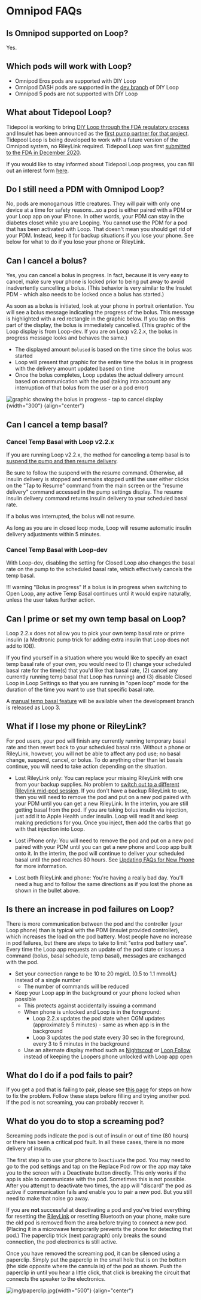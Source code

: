 # Omnipod FAQs

## Is Omnipod supported on Loop?

Yes.

## Which pods will work with Loop?

* Omnipod Eros pods are supported with DIY Loop
* Omnipod DASH pods are supported in the [dev branch](../build/step13.md) of DIY Loop
* Omnipod 5 pods are not supported with DIY Loop

## What about Tidepool Loop?

Tidepool is working to bring [DIY Loop through the FDA regulatory process](https://tidepool.org/blog/tidepool-delivering-loop) and Insulet has been announced as the [first pump partner for that project](https://diatribe.org/omnipod-first-insulin-pump-partner-tidepool-loop). Tidepool Loop is being developed to work with a future version of the Omnipod system, no RileyLink required. Tidepool Loop was first [submitted to the FDA in December 2020](https://www.tidepool.org/blog/99-years-closer-about-our-fda-submission-of-tidepool-loop). 

If you would like to stay informed about Tidepool Loop progress, you can fill out an interest form [here](https://www.tidepool.org/loop-interest-form).

## Do I still need a PDM with Omnipod Loop?

No, pods are monogamous little creatures. They will pair with only one device at a time for safety reasons...so a pod is either paired with a PDM or your Loop app on your iPhone. In other words, your PDM can stay in the diabetes closet while you are Looping. You cannot use the PDM for a pod that has been activated with Loop. That doesn't mean you should get rid of your PDM. Instead, keep it for backup situations if you lose your phone. See below for what to do if you lose your phone or RileyLink.

## Can I cancel a bolus?

Yes, you can cancel a bolus in progress. In fact, because it is very easy to cancel, make sure your phone is locked prior to being put away to avoid inadvertently cancelling a bolus. (This behavior is very similar to the Insulet PDM - which also needs to be locked once a bolus has started.)

As soon as a bolus is initiated, look at your phone in portrait orientation.  You will see a bolus message indicating the progress of the bolus. This message is highlighted with a red rectangle in the graphic below. If you tap on this part of the display, the bolus is immediately cancelled.  (This graphic of the Loop display is from Loop-dev.  If you are on Loop v2.2.x, the bolus in progress message looks and behaves the same.)

* The displayed amount `Bolused` is based on the time since the bolus was started
* Loop will present that graphic for the entire time the bolus is in progress with the delivery amount updated based on time
* Once the bolus completes, Loop updates the actual delivery amount based on communication with the pod (taking into account any interruption of that bolus from the user or a pod error)

![graphic showing the bolus in progress - tap to cancel display](img/cancel-bolus.svg){width="300"}
{align="center"}


## Can I cancel a temp basal?

### Cancel Temp Basal with Loop v2.2.x

If you are running Loop v2.2.x, the method for canceling a temp basal is to [suspend the pump and then resume delivery](../operation/loop-settings/pump-commands.md#suspend-delivery).

Be sure to follow the suspend with the resume command. Otherwise, all insulin delivery is stopped and remains stopped until the user either clicks on the "Tap to Resume" command from the main screen or the "resume delivery" command accessed in the pump settings display. The resume insulin delivery command returns insulin delivery to your scheduled basal rate. 

If a bolus was interrupted, the bolus will not resume.

As long as you are in closed loop mode, Loop will resume automatic insulin delivery adjustments within 5 minutes.

### Cancel Temp Basal with Loop-dev

With Loop-dev, disabling the setting for Closed Loop also changes the basal rate on the pump to the scheduled basal rate, which effectively cancels the temp basal.

!!! warning "Bolus in progress"
    If a bolus is in progress when switching to Open Loop, any active Temp Basal continues until it would expire naturally, unless the user takes further action.

## Can I prime or set my own temp basal on Loop?

Loop 2.2.x does not allow you to pick your own temp basal rate or prime insulin (a Medtronic pump trick for adding extra insulin that Loop does not add to IOB).

If you find yourself in a situation where you would like to specify an exact temp basal rate of your own, you would need to (1) change your scheduled basal rate for the time(s) that you'd like that basal rate, (2) cancel any currently running temp basal that Loop has running) and (3) disable Closed Loop in Loop Settings so that you are running in "open loop" mode for the duration of the time you want to use that specific basal rate.

A [manual temp basal feature](../loop-3/omnipod.md#manual-temp-basal) will be available when the development branch is released as Loop 3.

## What if I lose my phone or RileyLink?

For pod users, your pod will finish any currently running temporary basal rate and then revert back to your scheduled basal rate. Without a phone or RileyLink, however, you will not be able to affect any pod use; no basal change, suspend, cancel, or bolus. To do anything other than let basals continue, you will need to take action depending on the situation.

* Lost RileyLink only: You can replace your missing RileyLink with one from your backup supplies. No problem to [switch out to a different Rileylink mid-pod session](rileylink-faqs.md#adding-or-changing-rileylink). If you don't have a backup RileyLink to use, then you will need to remove the pod and put on a new pod paired with your PDM until you can get a new RileyLink. In the interim, you are still getting basal from the pod. If you are taking bolus insulin via injection, just add it to Apple Health under insulin. Loop will read it and keep making predictions for you. Once you inject, then add the carbs that go with that injection into Loop.

* Lost iPhone only: You will need to remove the pod and put on a new pod paired with your PDM until you can get a new phone and Loop app built onto it. In the interim, the pod will continue to deliver your scheduled basal until the pod reaches 80 hours. See [Updating FAQs for New Phone](update-faqs.md#what-if-im-changing-phones) for more information.

* Lost both RileyLink and phone: You're having a really bad day. You'll need a hug and to follow the same directions as if you lost the phone as shown in the bullet above.

## Is there an increase in pod failures on Loop?

There is more communication between the pod and the controller (your Loop phone) than is typical with the PDM (Insulet provided controller), which increases the load on the pod battery. Most people have no increase in pod failures, but there are steps to take to limit "extra pod battery use". Every time the Loop app requests an update of the pod state or issues a command (bolus, basal schedule, temp basal), messages are exchanged with the pod.

* Set your correction range to be 10 to 20 mg/dL (0.5 to 1.1 mmol/L) instead of a single number
    * The number of commands will be reduced
* Keep your Loop app in the background or your phone locked when possible
    * This protects against accidentally issuing a command
    * When phone is unlocked and Loop is in the foreground:
        * Loop 2.2.x updates the pod state when CGM updates (approximately 5 minutes) - same as when app is in the background
        * Loop 3 updates the pod state every 30 sec in the foreground, every 3 to 5 minutes in the background
    * Use an alternate display method such as [Nightscout](../nightscout/overview.md) or [Loop Follow](../nightscout/ns_crossref.md#loop-follow) instead of keeping the Loopers phone unlocked with Loop app open

## What do I do if a pod fails to pair?

If you get a pod that is failing to pair, please see [this page](../troubleshooting/pod-pairing.md) for steps on how to fix the problem. Follow these steps before filling and trying another pod. If the pod is not screaming, you can probably recover it.

## What do you do to stop a screaming pod?

Screaming pods indicate the pod is out of insulin or out of time (80 hours) or there has been a critical pod fault.  In all these cases, there is no more delivery of insulin.

The first step is to use your phone to `Deactivate` the pod. You may need to go to the pod settings and tap on the Replace Pod row or the app may take you to the screen with a Deactivate button directly. This only works if the app is able to communicate with the pod.  Sometimes this is not possible. After you attempt to deactivate two times, the app will "discard" the pod as active if communication fails and enable you to pair a new pod. But you still need to make that noise go away.

If you are **not** successful at deactivating a pod and you've tried everything for resetting the [RileyLink](../troubleshooting/yellow-red-loop.md#rileylink-compatible-device) or resetting Bluetooth on your phone, make sure the old pod is removed from the area before trying to connect a new pod. (Placing it in a microwave temporarily prevents the phone for detecting that pod.) The paperclip trick (next paragraph) only breaks the sound connection, the pod electronics is still active.

Once you have removed the screaming pod, it can be silenced using a paperclip. Simply put the paperclip in the small hole that is on the bottom (the side opposite where the cannula is) of the pod as shown. Push the paperclip in until you hear a little click, that click is breaking the circuit that connects the speaker to the electronics.

![img/paperclip.jpg](img/paperclip.jpg){width="500"}
{align="center"}
